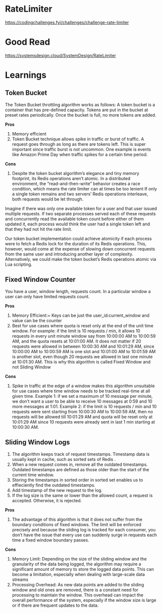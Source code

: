 # RateLimiter
https://codingchallenges.fyi/challenges/challenge-rate-limiter

# Good Read
https://systemsdesign.cloud/SystemDesign/RateLimiter

# Learnings

## Token Bucket 
The Token Bucket throttling algorithm works as follows: A token bucket is a container that has pre-defined capacity. Tokens are put in the bucket at preset rates periodically. Once the bucket is full, no more tokens are added.

**Pros**
1. Memory efficient
2. Token Bucket technique allows spike in traffic or burst of traffic. A request goes through as long as there are tokens left. This is super important since traffic burst is not uncommon. One example is events like Amazon Prime Day when traffic spikes for a certain time period.

**Cons**
1. Despite the token bucket algorithm’s elegance and tiny memory footprint, its Redis operations aren’t atomic. In a distributed environment, the “read-and-then-write” behavior creates a race condition, which means the rate limiter can at times be too lenient
If only a single token remains and two servers’ Redis operations interleave, both requests would be let through.

Imagine if there was only one available token for a user and that user issued multiple requests. If two separate processes served each of these requests and concurrently read the available token count before either of them updated it, each process would think the user had a single token left and that they had not hit the rate limit.

Our token bucket implementation could achieve atomicity if each process were to fetch a Redis lock for the duration of its Redis operations. This, however, would come at the expense of slowing down concurrent requests from the same user and introducing another layer of complexity. Alternatively, we could make the token bucket’s Redis operations atomic via Lua scripting.

## Fixed Window Counter
You have a user, window length, requests count.
In a particular window a user can only have limited requests count.

**Pros**
1. Memory Efficient:= Keys can be just the user_id:current_window and value can be the counter
2. Best for use cases where quota is reset only at the end of the unit time window. For example: if the limit is 10 requests / min, it allows 10 requests in every unit minute window say from 10:00:00 AM to 10:00:59 AM, and the quota resets at 10:01:00 AM. It does not matter if 20 requests were allowed in between 10:00:30 AM and 10:01:29 AM, since 10:00:00 AM to 10:00:59 AM is one slot and 10:01:00 AM to 10:01:59 AM is another slot, even though 20 requests we allowed in last one minute at 10:01:30 AM. This is why this algorithm is called Fixed Window and not Sliding Window

**Cons**
1. Spike in traffic at the edge of a window makes this algorithm unsuitable for use cases where time window needs to be tracked real-time at all given time.
Example 1: if we set a maximum of 10 message per minute, we don’t want a user to be able to receive 10 messages at 0:59 and 10 more messages at 1:01.
Example 2: if the limit is 10 requests / min and 10 requests were sent starting from 10:00:30 AM to 10:00:59 AM, then no requests will be allowed till 10:01:29 AM and quota will be reset only at 10:01:29 AM since 10 requests were already sent in last 1 min starting at 10:00:30 AM.

## Sliding Window Logs
1. The algorithm keeps track of request timestamps. Timestamp data is usually kept in cache, such as sorted sets of Redis .
2. When a new request comes in, remove all the outdated timestamps. Outdated timestamps are defined as those older than the start of the current time window.
3. Storing the timestamps in sorted order in sorted set enables us to effieciently find the outdated timestamps.
4. Add timestamp of the new request to the log.
5. If the log size is the same or lower than the allowed count, a request is accepted. Otherwise, it is rejected.

**Pros**
1. The advantage of this algorithm is that it does not suffer from the boundary conditions of fixed windows. The limit will be enforced precisely and because the sliding log is tracked for each consumer, you don’t have the issue that every use can suddenly surge in requests each time a fixed window boundary passes.

**Cons**
1. Memory Limit: Depending on the size of the sliding window and the granularity of the data being logged, the algorithm may require a significant amount of memory to store the logged data points. This can become a limitation, especially when dealing with large-scale data streams
2. Processing Overhead: As new data points are added to the sliding window and old ones are removed, there is a constant need for processing to maintain the window. This overhead can impact the overall performance of the system, especially if the window size is large or if there are frequent updates to the data.

